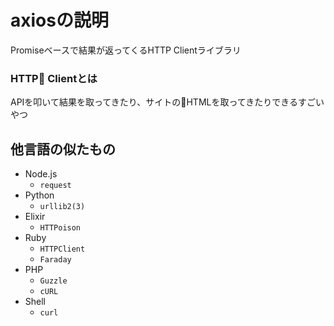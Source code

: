 # axiosの説明

Promiseベースで結果が返ってくるHTTP Clientライブラリ

### HTTP Clientとは

APIを叩いて結果を取ってきたり、サイトのHTMLを取ってきたりできるすごいやつ

## 他言語の似たもの

- Node.js
  - `request`
- Python
  - `urllib2(3)`
- Elixir
  - `HTTPoison`
- Ruby
  - `HTTPClient`
  - `Faraday`
- PHP
  - `Guzzle`
  - `cURL`
- Shell
  - `curl`